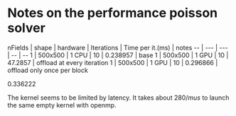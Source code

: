 # Notes on the performance poisson solver

nFields | shape | hardware | Iterations | Time per it.(ms) | notes
-- | --- | --- | -- | --
1 | 500x500 | 1 CPU | 10 | 0.238957 | base
1 | 500x500 | 1 GPU | 10 | 47.2857 | offload at every iteration
1 | 500x500 | 1 GPU | 10 | 0.296866 | offload only once per block

0.336222

The kernel seems to be limited by latency. It takes about $280 /mu s$ to launch the same empty kernel with openmp.